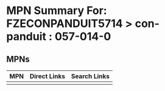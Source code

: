 



# MPN Summary For: FZECONPANDUIT5714 > con-panduit : 057-014-0

## MPNs
  

|MPN|Direct Links|Search Links|
| :--- | :--- | :--- |
||||
